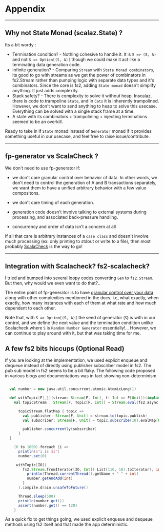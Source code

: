 
# Appendix


-------

## Why not State Monad (scalaz.State) ?<a name = "statemonad?"></a>

Its a bit wordy :

* Termination condition? - Nothing cohesive to handle it. It is `S => (S, A)` and not `S => Option[(S, A)]` though we could make it act like a terminating data generation code.
* Infinite generation? - Comparing `Stream` with `State Monad combinators`, its good to go with streams as we get the power of combinators in fs2.Stream rather than pumping logic with separate data types and it's combinators. Since the core is fs2, adding `State monad` doesn't simplify anything. It just adds complexity.
* Stack safety? - There is complexity to solve it without heap. Inscalaz, there is code to trampoline `State`, and in `Cats` it is inherently trampolined. However, we don't want to send anything to heap to solve this usecase. Everything can be solved with a single stack frame at a time.
* A state with its combinators + trampolining + injecting terminations seemed to be an overkill.

Ready to take in if `State` monad instead of `Generator` monad if it provides something useful in our usecase, and feel free to raise issue/contribute.

-----

## fp-generator vs ScalaCheck ?

We don't need to use fp-generator if:

* we don't care granular control over behavior of data. In other words, we don't need to control the generation of A and B transactions separately, we want them to have a unified arbitrary behavior with a few value compositons.

* we don't care timing of each generation.
* generation code doesn't involve talking to external systems during processing, and associated back-pressure handling.
* concurrency and order of data isn't a concern at all

If all that care is arbitrary instances of a `case class` and doesn't involve much processing (ex: only printing to stdout or write to a file), then most probably [ScalaCheck](https://github.com/rickynils/scalacheck) is the way to go!


----------


## Integration with **Scalacheck**?  **fs2-scalacheck**? 
I tried and bumped into several loopy codes converting `Gen` to `fs2.Stream`.  
But then, why would we even want to do that?..

The entire point of fp-generator is to have [granular control over your data](https://github.com/afsalthaj/fp-generator/blob/master/datagen_why.md#fp-generator-vs-scalacheck-) along with other complexities mentioned in the docs. i.e, what exactly, when exactly, how many instances with each of them at what rate and how much dependent to each other. 

Note that, with `S => Option[(S, A)]` the seed of generator (`S`) is with in our control, and we define the next value and the termination condition unlike Scalacheck where `S` is `Random Number Generator` essentially!... However, we can continue to play around with it, but that was taking time for me.

## A few fs2 bits hiccups (Optional Read)
If you are looking at the implementation, we used explicit enqueue and dequeue instead of directly using publisher subscriber model in fs2.
The pub sub model in fs2 seems to be a bit flaky. The following code proposed in various blogs and documentations was in fact showing non-determinism.

```scala

  val number = new java.util.concurrent.atomic.AtomicLong(1)

  def withTopic[F[_]](stream: Stream[F, Int], f: Int => F[Unit])(implicit F: Effect[F]): Stream[F, Unit] = {
    val topicStream : Stream[F, Topic[F, Int]] = Stream.eval(fs2.async.topic[F, Int](0))

      topicStream.flatMap { topic =>
        val publisher: Stream[F, Unit] = stream.to(topic.publish)
        val subscriber: Stream[F, Unit] = topic.subscribe(10).evalMap[Unit](f)

        publisher.concurrently(subscriber)
      }
  }

    (0 to 1000).foreach {i =>
      println(s"i is $i")
      number.set(0)

     withTopic[IO](
        fs2.Stream.fromIterator[IO, Int]( List(110, 10).toIterator), int => IO {
          println(Thread.currentThread().getName + " " + int)
          number.getAndAdd(int)
        }
      ).compile.drain.unsafeToFuture()

      Thread.sleep(500)
      println(number.get())
      assert(number.get() == 120)
    }

```

As a quick fix to get things going, we used explicit enqueue and dequeue methods using fs2 itself and that made the app deterministic.
